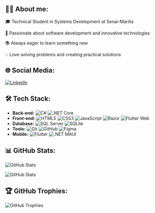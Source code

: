 ## 👨‍💻 About me:
🎓 Technical Student in Systems Development at Senai-Marília

🚀 Passionate about software development and innovative technologies

📚 Always eager to learn something new

💡 Love solving problems and creating practical solutions

## 🌐 Social Media:
[![LinkedIn](https://img.shields.io/badge/-LinkedIn-0077B5?logo=linkedin&logoColor=white&style=for-the-badge)](https://linkedin.com/in/kaique-geraldo)


## 🛠️ Tech Stack:
- **Back-end:**  ![C#](https://img.shields.io/badge/-C%23-239120?logo=c-sharp&logoColor=white&style=flat-square) ![.NET Core](https://img.shields.io/badge/-.NET_Core-512BD4?logo=dotnet&logoColor=white&style=flat-square)
- **Front-end:**  ![HTML5](https://img.shields.io/badge/-HTML5-E34F26?logo=html5&logoColor=white&style=flat-square) ![CSS3](https://img.shields.io/badge/-CSS3-1572B6?logo=css3&logoColor=white&style=flat-square) ![JavaScript](https://img.shields.io/badge/-JavaScript-F7DF1E?logo=javascript&logoColor=black&style=flat-square) ![Razor](https://img.shields.io/badge/-Razor-512BD4?logo=dotnet&logoColor=white&style=flat-square) ![Flutter Web](https://img.shields.io/badge/-Flutter_Web-02569B?logo=flutter&logoColor=white&style=flat-square)
- **Database:**  ![SQL Server](https://img.shields.io/badge/-SQL_Server-CC2927?logo=microsoft-sql-server&logoColor=white&style=flat-square) ![SQLite](https://img.shields.io/badge/-SQLite-003B57?logo=sqlite&logoColor=white&style=flat-square)
- **Tools:**  ![Git](https://img.shields.io/badge/-Git-F05032?logo=git&logoColor=white&style=flat-square) ![GitHub](https://img.shields.io/badge/-GitHub-181717?logo=github&logoColor=white&style=flat-square) ![Figma](https://img.shields.io/badge/-Figma-F24E1E?logo=figma&logoColor=white&style=flat-square)
- **Mobile:**  ![Flutter](https://img.shields.io/badge/-Flutter-02569B?logo=flutter&logoColor=white&style=flat-square) ![.NET MAUI](https://img.shields.io/badge/-NET%20MAUI-512BD4?logo=microsoft&logoColor=white&style=flat-square)

## 📊 GitHub Stats:
![GitHub Stats](https://github-readme-stats.vercel.app/api?username=kaiqueGeraldo&show_icons=true&theme=dark)

![GitHub Stats](https://github-readme-stats.vercel.app/api/top-langs/?username=kaiqueGeraldo&layout=compact&theme=dark)

## 🏆 GitHub Trophies:

![GitHub Trophies](https://github-profile-trophy.vercel.app/?username=kaiqueGeraldo&theme=darkhub&column=7)

<!--
**kaiqueGeraldo/kaiqueGeraldo** is a ✨ _special_ ✨ repository because its `README.md` (this file) appears on your GitHub profile.

Here are some ideas to get you started:

- 🔭 I’m currently working on ...
- 🌱 I’m currently learning ...
- 👯 I’m looking to collaborate on ...
- 🤔 I’m looking for help with ...
- 💬 Ask me about ...
- 📫 How to reach me: ...
- 😄 Pronouns: ...
- ⚡ Fun fact: ...
-->
